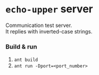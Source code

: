 # `echo-upper` server
Communication test server.\
It replies with inverted-case strings.

### Build & run
1. `ant build`
2. `ant run -Dport=<port_number>`
